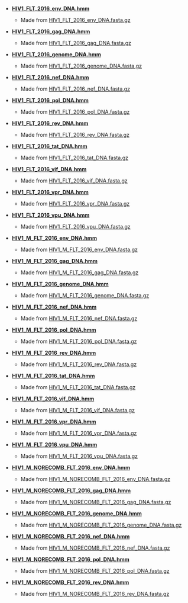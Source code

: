 * **[HIV1_FLT_2016_env_DNA.hmm](HIV1_FLT_2016_env_DNA.hmm)**
    * Made from [HIV1_FLT_2016_env_DNA.fasta.gz](../../alignments/DNA/HIV1_FLT_2016_env_DNA.fasta.gz)

* **[HIV1_FLT_2016_gag_DNA.hmm](HIV1_FLT_2016_gag_DNA.hmm)**
    * Made from [HIV1_FLT_2016_gag_DNA.fasta.gz](../../alignments/DNA/HIV1_FLT_2016_gag_DNA.fasta.gz)

* **[HIV1_FLT_2016_genome_DNA.hmm](HIV1_FLT_2016_genome_DNA.hmm)**
    * Made from [HIV1_FLT_2016_genome_DNA.fasta.gz](../../alignments/DNA/HIV1_FLT_2016_genome_DNA.fasta.gz)

* **[HIV1_FLT_2016_nef_DNA.hmm](HIV1_FLT_2016_nef_DNA.hmm)**
    * Made from [HIV1_FLT_2016_nef_DNA.fasta.gz](../../alignments/DNA/HIV1_FLT_2016_nef_DNA.fasta.gz)

* **[HIV1_FLT_2016_pol_DNA.hmm](HIV1_FLT_2016_pol_DNA.hmm)**
    * Made from [HIV1_FLT_2016_pol_DNA.fasta.gz](../../alignments/DNA/HIV1_FLT_2016_pol_DNA.fasta.gz)

* **[HIV1_FLT_2016_rev_DNA.hmm](HIV1_FLT_2016_rev_DNA.hmm)**
    * Made from [HIV1_FLT_2016_rev_DNA.fasta.gz](../../alignments/DNA/HIV1_FLT_2016_rev_DNA.fasta.gz)

* **[HIV1_FLT_2016_tat_DNA.hmm](HIV1_FLT_2016_tat_DNA.hmm)**
    * Made from [HIV1_FLT_2016_tat_DNA.fasta.gz](../../alignments/DNA/HIV1_FLT_2016_tat_DNA.fasta.gz)

* **[HIV1_FLT_2016_vif_DNA.hmm](HIV1_FLT_2016_vif_DNA.hmm)**
    * Made from [HIV1_FLT_2016_vif_DNA.fasta.gz](../../alignments/DNA/HIV1_FLT_2016_vif_DNA.fasta.gz)

* **[HIV1_FLT_2016_vpr_DNA.hmm](HIV1_FLT_2016_vpr_DNA.hmm)**
    * Made from [HIV1_FLT_2016_vpr_DNA.fasta.gz](../../alignments/DNA/HIV1_FLT_2016_vpr_DNA.fasta.gz)

* **[HIV1_FLT_2016_vpu_DNA.hmm](HIV1_FLT_2016_vpu_DNA.hmm)**
    * Made from [HIV1_FLT_2016_vpu_DNA.fasta.gz](../../alignments/DNA/HIV1_FLT_2016_vpu_DNA.fasta.gz)

* **[HIV1_M_FLT_2016_env_DNA.hmm](HIV1_M_FLT_2016_env_DNA.hmm)**
    * Made from [HIV1_M_FLT_2016_env_DNA.fasta.gz](../../alignments/DNA/HIV1_M_FLT_2016_env_DNA.fasta.gz)

* **[HIV1_M_FLT_2016_gag_DNA.hmm](HIV1_M_FLT_2016_gag_DNA.hmm)**
    * Made from [HIV1_M_FLT_2016_gag_DNA.fasta.gz](../../alignments/DNA/HIV1_M_FLT_2016_gag_DNA.fasta.gz)

* **[HIV1_M_FLT_2016_genome_DNA.hmm](HIV1_M_FLT_2016_genome_DNA.hmm)**
    * Made from [HIV1_M_FLT_2016_genome_DNA.fasta.gz](../../alignments/DNA/HIV1_M_FLT_2016_genome_DNA.fasta.gz)

* **[HIV1_M_FLT_2016_nef_DNA.hmm](HIV1_M_FLT_2016_nef_DNA.hmm)**
    * Made from [HIV1_M_FLT_2016_nef_DNA.fasta.gz](../../alignments/DNA/HIV1_M_FLT_2016_nef_DNA.fasta.gz)

* **[HIV1_M_FLT_2016_pol_DNA.hmm](HIV1_M_FLT_2016_pol_DNA.hmm)**
    * Made from [HIV1_M_FLT_2016_pol_DNA.fasta.gz](../../alignments/DNA/HIV1_M_FLT_2016_pol_DNA.fasta.gz)

* **[HIV1_M_FLT_2016_rev_DNA.hmm](HIV1_M_FLT_2016_rev_DNA.hmm)**
    * Made from [HIV1_M_FLT_2016_rev_DNA.fasta.gz](../../alignments/DNA/HIV1_M_FLT_2016_rev_DNA.fasta.gz)

* **[HIV1_M_FLT_2016_tat_DNA.hmm](HIV1_M_FLT_2016_tat_DNA.hmm)**
    * Made from [HIV1_M_FLT_2016_tat_DNA.fasta.gz](../../alignments/DNA/HIV1_M_FLT_2016_tat_DNA.fasta.gz)

* **[HIV1_M_FLT_2016_vif_DNA.hmm](HIV1_M_FLT_2016_vif_DNA.hmm)**
    * Made from [HIV1_M_FLT_2016_vif_DNA.fasta.gz](../../alignments/DNA/HIV1_M_FLT_2016_vif_DNA.fasta.gz)

* **[HIV1_M_FLT_2016_vpr_DNA.hmm](HIV1_M_FLT_2016_vpr_DNA.hmm)**
    * Made from [HIV1_M_FLT_2016_vpr_DNA.fasta.gz](../../alignments/DNA/HIV1_M_FLT_2016_vpr_DNA.fasta.gz)

* **[HIV1_M_FLT_2016_vpu_DNA.hmm](HIV1_M_FLT_2016_vpu_DNA.hmm)**
    * Made from [HIV1_M_FLT_2016_vpu_DNA.fasta.gz](../../alignments/DNA/HIV1_M_FLT_2016_vpu_DNA.fasta.gz)

* **[HIV1_M_NORECOMB_FLT_2016_env_DNA.hmm](HIV1_M_NORECOMB_FLT_2016_env_DNA.hmm)**
    * Made from [HIV1_M_NORECOMB_FLT_2016_env_DNA.fasta.gz](../../alignments/DNA/HIV1_M_NORECOMB_FLT_2016_env_DNA.fasta.gz)

* **[HIV1_M_NORECOMB_FLT_2016_gag_DNA.hmm](HIV1_M_NORECOMB_FLT_2016_gag_DNA.hmm)**
    * Made from [HIV1_M_NORECOMB_FLT_2016_gag_DNA.fasta.gz](../../alignments/DNA/HIV1_M_NORECOMB_FLT_2016_gag_DNA.fasta.gz)

* **[HIV1_M_NORECOMB_FLT_2016_genome_DNA.hmm](HIV1_M_NORECOMB_FLT_2016_genome_DNA.hmm)**
    * Made from [HIV1_M_NORECOMB_FLT_2016_genome_DNA.fasta.gz](../../alignments/DNA/HIV1_M_NORECOMB_FLT_2016_genome_DNA.fasta.gz)

* **[HIV1_M_NORECOMB_FLT_2016_nef_DNA.hmm](HIV1_M_NORECOMB_FLT_2016_nef_DNA.hmm)**
    * Made from [HIV1_M_NORECOMB_FLT_2016_nef_DNA.fasta.gz](../../alignments/DNA/HIV1_M_NORECOMB_FLT_2016_nef_DNA.fasta.gz)

* **[HIV1_M_NORECOMB_FLT_2016_pol_DNA.hmm](HIV1_M_NORECOMB_FLT_2016_pol_DNA.hmm)**
    * Made from [HIV1_M_NORECOMB_FLT_2016_pol_DNA.fasta.gz](../../alignments/DNA/HIV1_M_NORECOMB_FLT_2016_pol_DNA.fasta.gz)

* **[HIV1_M_NORECOMB_FLT_2016_rev_DNA.hmm](HIV1_M_NORECOMB_FLT_2016_rev_DNA.hmm)**
    * Made from [HIV1_M_NORECOMB_FLT_2016_rev_DNA.fasta.gz](../../alignments/DNA/HIV1_M_NORECOMB_FLT_2016_rev_DNA.fasta.gz)